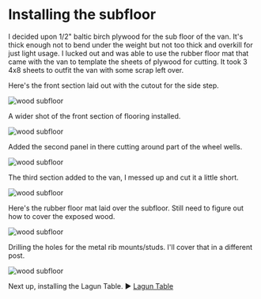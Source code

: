 # Installing the subfloor

I decided upon 1/2" baltic birch plywood for the sub floor of the van. It's thick enough not to bend under the weight but not too thick and overkill for just light usage. I lucked out and was able to use the rubber floor mat that came with the van to template the sheets of plywood for cutting. It took 3 4x8 sheets to outfit the van with some scrap left over.

Here's the front section laid out with the cutout for the side step.

![wood subfloor](assets/wood-subfloor-01.JPG)

A wider shot of the front section of flooring installed.

![wood subfloor](assets/wood-subfloor-02.JPG)

Added the second panel in there cutting around part of the wheel wells.

![wood subfloor](assets/wood-subfloor-03.JPG)

The third section added to the van, I messed up and cut it a little short.

![wood subfloor](assets/wood-subfloor-04.JPG)

Here's the rubber floor mat laid over the subfloor. Still need to figure out how to cover the exposed wood.

![wood subfloor](assets/wood-subfloor-05.JPG)

Drilling the holes for the metal rib mounts/studs. I'll cover that in a different post.

![wood subfloor](assets/wood-subfloor-06.JPG)

Next up, installing the Lagun Table. :arrow_forward: [Lagun Table](lagun-table.md)